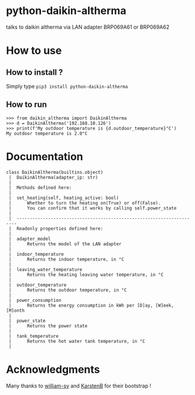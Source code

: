 # python-daikin-altherma
talks to daikin altherma via LAN adapter BRP069A61 or BRP069A62

# How to use
## How to install ?
Simply type `pip3 install python-daikin-altherma`

## How to run
```python3
>>> from daikin_altherma import DaikinAltherma
>>> d = DaikinAltherma('192.168.10.126')
>>> print(f'My outdoor temperature is {d.outdoor_temperature}°C')
My outdoor temperature is 2.0°C
```

# Documentation
```
class DaikinAltherma(builtins.object)
 |  DaikinAltherma(adapter_ip: str)
 |  
 |  Methods defined here:
 |  
 |  set_heating(self, heating_active: bool)
 |      Whether to turn the heating on(True) or off(False).
 |      You can confirm that it works by calling self.power_state
 |  
 |  ----------------------------------------------------------------------
 |  Readonly properties defined here:
 |  
 |  adapter_model
 |      Returns the model of the LAN adapter
 |  
 |  indoor_temperature
 |      Returns the indoor temperature, in °C
 |  
 |  leaving_water_temperature
 |      Returns the heating leaving water temperature, in °C
 |  
 |  outdoor_temperature
 |      Returns the outdoor temperature, in °C
 |  
 |  power_consumption
 |      Returns the energy consumption in kWh per [D]ay, [W]eek, [M]onth
 |  
 |  power_state
 |      Returns the power state
 |  
 |  tank_temperature
 |      Returns the hot water tank temperature, in °C
 |  
```

# Acknowledgments
Many thanks to [william-sy](https://github.com/william-sy/Daikin-BRP069A62) and [KarstenB](https://github.com/KarstenB/DaikinAltherma) for their bootstrap !
